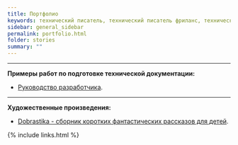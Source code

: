 ```yaml
---
title: Портфолио
keywords: технический писатель, технический писатель фриланс, технический писатель удаленно
sidebar: general_sidebar
permalink: portfolio.html
folder: stories
summary: ""
---
```


***

**Примеры работ по подготовке технической документации:**

- [Руководство разработчика](https://techwritex.github.io/aws_docs/).

***

**Художественные произведения:**

- [Dobrastika - сборник коротких фантастических рассказов для детей](https://techwritex.github.io/dobrastika/).


{% include links.html %}
